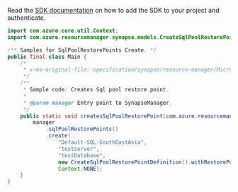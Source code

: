 Read the [SDK documentation](https://github.com/Azure/azure-sdk-for-java/blob/azure-resourcemanager-synapse_1.0.0-beta.4/sdk/synapse/azure-resourcemanager-synapse/README.md) on how to add the SDK to your project and authenticate.

```java
import com.azure.core.util.Context;
import com.azure.resourcemanager.synapse.models.CreateSqlPoolRestorePointDefinition;

/** Samples for SqlPoolRestorePoints Create. */
public final class Main {
    /*
     * x-ms-original-file: specification/synapse/resource-manager/Microsoft.Synapse/stable/2021-06-01/examples/CreateSqlPoolRestorePoints.json
     */
    /**
     * Sample code: Creates Sql pool restore point.
     *
     * @param manager Entry point to SynapseManager.
     */
    public static void createsSqlPoolRestorePoint(com.azure.resourcemanager.synapse.SynapseManager manager) {
        manager
            .sqlPoolRestorePoints()
            .create(
                "Default-SQL-SouthEastAsia",
                "testserver",
                "testDatabase",
                new CreateSqlPoolRestorePointDefinition().withRestorePointLabel("mylabel"),
                Context.NONE);
    }
}
```
